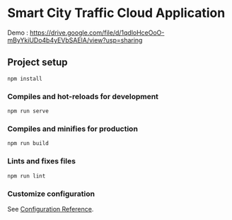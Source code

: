 # Smart City Traffic Cloud Application 

Demo : https://drive.google.com/file/d/1qdloHceOoO-mByYkiUDo4b4yEVbSAElA/view?usp=sharing

## Project setup
```
npm install
```

### Compiles and hot-reloads for development
```
npm run serve
```

### Compiles and minifies for production
```
npm run build
```

### Lints and fixes files
```
npm run lint
```

### Customize configuration
See [Configuration Reference](https://cli.vuejs.org/config/).

